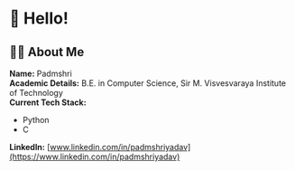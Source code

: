 # 👋 Hello!

## 🙋‍♀️ About Me

**Name:** Padmshri  
**Academic Details:** B.E. in Computer Science, Sir M. Visvesvaraya Institute of Technology  
**Current Tech Stack:**   
- Python  
- C  
    

**LinkedIn:** [www.linkedin.com/in/padmshriyadav](https://www.linkedin.com/in/padmshriyadav)
